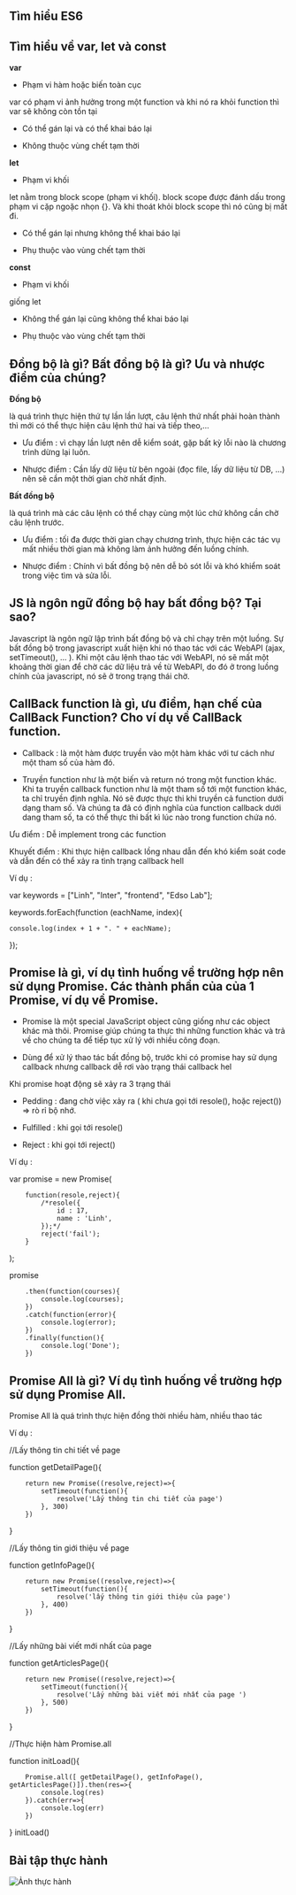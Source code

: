 ## Tìm hiểu ES6

## Tìm hiểu về var, let và const

__var__

* Phạm vi hàm hoặc biến toàn cục

var có phạm vi ảnh hưởng trong một function và khi nó ra khỏi function thì var 
sẽ không còn tồn tại

* Có thể gán lại và có thể khai báo lại

* Không thuộc vùng chết tạm thời

__let__

* Phạm vi khối

let nằm trong block scope (phạm vi khối). block scope được đánh dấu trong phạm 
vi cặp ngoặc nhọn {}. Và khi thoát khỏi block scope thì nó cũng bị mất đi.

* Có thể gán lại nhưng không thể khai báo lại

* Phụ thuộc vào vùng chết tạm thời

__const__

* Phạm vi khối

giống let

* Không thể gán lại cũng không thể khai báo lại

* Phụ thuộc vào vùng chết tạm thời

## Đồng bộ là gì? Bất đồng bộ là gì? Ưu và nhược điểm của chúng?

__Đồng bộ__

là quá trình thực hiện thứ tự lần lần lượt, câu lệnh thứ nhất phải hoàn thành 
thì mới có thể thực hiện câu lệnh thứ hai và tiếp theo,…

* Ưu điểm : vì chạy lần lượt nên dễ kiểm soát, gặp bất kỳ lỗi nào là chương trình 
dừng lại luôn.

* Nhược điểm : Cần lấy dữ liệu từ bên ngoài (đọc file, lấy dữ liệu từ DB, ...) 
nên sẽ cần một thời gian chờ nhất định.

__Bất đồng bộ__

là quá trình mà các câu lệnh có thể chạy cùng một lúc chứ không cần chờ câu lệnh 
trước.

* Ưu điểm : tối đa được thời gian chạy chương trình, thực hiện các tác vụ mất 
nhiều thời gian mà không làm ảnh hưởng đến luồng chính.

* Nhược điểm : Chính vì bất đồng bộ nên dễ bỏ sót lỗi và khó khiểm soát trong 
việc tìm và sửa lỗi.

## JS là ngôn ngữ đồng bộ hay bất đồng bộ? Tại sao?

Javascript là ngôn ngữ lập trình bất đồng bộ và chỉ chạy trên một luồng. 
Sự bất đồng bộ trong javascript xuất hiện khi nó thao tác với các WebAPI (ajax, setTimeout(), … ). 
Khi một câu lệnh thao tác với WebAPI, nó sẽ mất một khoảng thời gian để chờ các 
dữ liệu trả về từ WebAPI, do đó ở trong luồng chính của javascript, nó sẽ ở 
trong trạng thái chờ.

## CallBack function là gì, ưu điểm, hạn chế của CallBack Function? Cho ví dụ về CallBack function.

* Callback : là một hàm được truyền vào một hàm khác với tư cách như một tham 
số của hàm đó.

* Truyền function như là một biến và return nó trong một function khác. Khi ta 
truyền callback function như là một tham số tới một function khác, ta chỉ truyền
định nghĩa. Nó sẽ được thực thi khi truyền cả function dưới dạng tham số. Và 
chúng ta đã có định nghĩa của function callback dưới dang tham số, ta có thể 
thực thi bất kì lúc nào trong function chứa nó.

Ưu điểm : Dễ implement trong các function 

Khuyết điểm : Khi thực hiện callback lồng nhau dẫn đến khó kiểm soát code và 
dẫn đến có thể xảy ra tình trạng callback hell

Ví dụ : 

var keywords = ["Linh", "Inter", "frontend", "Edso Lab"];
​

keywords.forEach(function (eachName, index){
    
    console.log(index + 1 + ". " + eachName);
});

## Promise là gì, ví dụ tình huống về trường hợp nên sử dụng Promise. Các thành phần của của 1 Promise, ví dụ về Promise.

* Promise là một special JavaScript object cũng giống như các object khác mà 
thôi. Promise giúp chúng ta thực thi những function khác và trả về cho chúng ta 
để tiếp tục xử lý với nhiều công đoạn.

* Dùng để xử lý thao tác bất đồng bộ, trước khi có promise hay sử dụng callback 
nhưng callback dễ rơi vào trạng thái callback hel

Khi promise hoạt động sẽ xảy ra 3 trạng thái

* Pedding : đang chờ việc xảy ra ( khi chưa gọi tới resole(), hoặc reject()) 
=> rò rỉ bộ nhớ.

* Fulfilled : khi gọi tới resole()

* Reject : khi gọi tới reject()

Ví dụ : 

var promise = new Promise( 

        function(resole,reject){
            /*resole({
                id : 17,
                name : 'Linh',
            });*/
            reject('fail');
        }
);

promise

        .then(function(courses){
            console.log(courses);
        })
        .catch(function(error){
            console.log(error);
        })
        .finally(function(){
            console.log('Done');
        })


## Promise All là gì? Ví dụ tình huống về trường hợp sử dụng Promise All.

Promise All là quá trình thực hiện đồng thời nhiều hàm, nhiều thao tác

Ví dụ : 

//Lấy thông tin chi tiết về page 

function getDetailPage(){

        return new Promise((resolve,reject)=>{
            setTimeout(function(){
                resolve('Lấy thông tin chi tiết của page')
            }, 300)
        })
}

//Lấy thông tin giới thiệu về page 

function getInfoPage(){

        return new Promise((resolve,reject)=>{
            setTimeout(function(){
                resolve('lấy thông tin giới thiệu của page')
            }, 400)
        })
}

//Lấy những bài viết mới nhất của page 

function getArticlesPage(){

        return new Promise((resolve,reject)=>{
            setTimeout(function(){
                resolve('Lấy những bài viết mới nhất của page ')
            }, 500)
        })
}

 //Thực hiện hàm Promise.all
 
function initLoad(){

        Promise.all([ getDetailPage(), getInfoPage(), getArticlesPage()]).then(res=>{
            console.log(res)
        }).catch(err=>{
            console.log(err)
        })
}
initLoad()

## Bài tập thực hành 

![Ảnh thực hành](/ThuchanhES6.png)